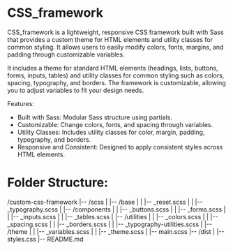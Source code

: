 # CSS_framework

CSS_framework is a lightweight, responsive CSS framework built with Sass that provides a custom theme for HTML elements and utility classes for common styling. It allows users to easily modify colors, fonts, margins, and padding through customizable variables.

It includes a theme for standard HTML elements (headings, lists, buttons, forms, inputs, tables) and utility classes for common styling such as colors, spacing, typography, and borders. The framework is customizable, allowing you to adjust variables to fit your design needs.

Features:
- Built with Sass: Modular Sass structure using partials.
- Customizable: Change colors, fonts, and spacing through variables.
- Utility Classes: Includes utility classes for color, margin, padding, typography, and borders.
- Responsive and Consistent: Designed to apply consistent styles across HTML elements. 

# Folder Structure:
/custom-css-framework
|-- /scss
|   |-- /base
|   |   |-- _reset.scss
|   |   |-- _typography.scss
|   |-- /components
|   |   |-- _buttons.scss
|   |   |-- _forms.scss
|   |   |-- _inputs.scss
|   |   |-- _tables.scss
|   |-- /utilities
|   |   |-- _colors.scss
|   |   |-- _spacing.scss
|   |   |-- _borders.scss
|   |   |-- _typography-utilities.scss
|   |-- /theme
|   |   |-- _variables.scss
|   |   |-- _theme.scss
|   |-- main.scss
|-- /dist
|   |-- styles.css
|-- README.md
